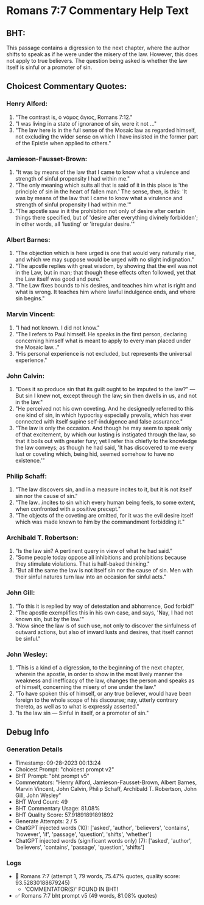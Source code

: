 # Romans 7:7 Commentary Help Text

## BHT:
This passage contains a digression to the next chapter, where the author shifts to speak as if he were under the misery of the law. However, this does not apply to true believers. The question being asked is whether the law itself is sinful or a promoter of sin.

## Choicest Commentary Quotes:
### Henry Alford:
1. "The contrast is, ὁ νόμος ἅγιος, Romans 7:12."
2. "I was living in a state of ignorance of sin, were it not ..."
3. "The law here is in the full sense of the Mosaic law as regarded himself, not excluding the wider sense on which I have insisted in the former part of the Epistle when applied to others."

### Jamieson-Fausset-Brown:
1. "It was by means of the law that I came to know what a virulence and strength of sinful propensity I had within me."
2. "The only meaning which suits all that is said of it in this place is 'the principle of sin in the heart of fallen man.' The sense, then, is this: 'It was by means of the law that I came to know what a virulence and strength of sinful propensity I had within me.'"
3. "The apostle saw in it the prohibition not only of desire after certain things there specified, but of 'desire after everything divinely forbidden'; in other words, all 'lusting' or 'irregular desire.'"

### Albert Barnes:
1. "The objection which is here urged is one that would very naturally rise, and which we may suppose would be urged with no slight indignation."
2. "The apostle replies with great wisdom, by showing that the evil was not in the Law, but in man; that though these effects often followed, yet that the Law itself was good and pure."
3. "The Law fixes bounds to his desires, and teaches him what is right and what is wrong. It teaches him where lawful indulgence ends, and where sin begins."

### Marvin Vincent:
1. "I had not known. I did not know." 
2. "The I refers to Paul himself. He speaks in the first person, declaring concerning himself what is meant to apply to every man placed under the Mosaic law..." 
3. "His personal experience is not excluded, but represents the universal experience."

### John Calvin:
1. "Does it so produce sin that its guilt ought to be imputed to the law?" — But sin I knew not, except through the law; sin then dwells in us, and not in the law."
2. "He perceived not his own coveting. And he designedly referred to this one kind of sin, in which hypocrisy especially prevails, which has ever connected with itself supine self-indulgence and false assurance."
3. "The law is only the occasion. And though he may seem to speak only of that excitement, by which our lusting is instigated through the law, so that it boils out with greater fury; yet I refer this chiefly to the knowledge the law conveys; as though he had said, 'It has discovered to me every lust or coveting which, being hid, seemed somehow to have no existence.'"

### Philip Schaff:
1. "The law discovers sin, and in a measure incites to it, but it is not itself sin nor the cause of sin." 
2. "The law...incites to sin which every human being feels, to some extent, when confronted with a positive precept."
3. "The objects of the coveting are omitted, for it was the evil desire itself which was made known to him by the commandment forbidding it."

### Archibald T. Robertson:
1. "Is the law sin? A pertinent query in view of what he had said."
2. "Some people today oppose all inhibitions and prohibitions because they stimulate violations. That is half-baked thinking."
3. "But all the same the law is not itself sin nor the cause of sin. Men with their sinful natures turn law into an occasion for sinful acts."

### John Gill:
1. "To this it is replied by way of detestation and abhorrence, God forbid!" 
2. "The apostle exemplifies this in his own case, and says, 'Nay, I had not known sin, but by the law.'"
3. "Now since the law is of such use, not only to discover the sinfulness of outward actions, but also of inward lusts and desires, that itself cannot be sinful."

### John Wesley:
1. "This is a kind of a digression, to the beginning of the next chapter, wherein the apostle, in order to show in the most lively manner the weakness and inefficacy of the law, changes the person and speaks as of himself, concerning the misery of one under the law."
2. "To have spoken this of himself, or any true believer, would have been foreign to the whole scope of his discourse; nay, utterly contrary thereto, as well as to what is expressly asserted."
3. "Is the law sin — Sinful in itself, or a promoter of sin."


## Debug Info
### Generation Details
- Timestamp: 09-28-2023 00:13:24
- Choicest Prompt: "choicest prompt v2"
- BHT Prompt: "bht prompt v5"
- Commentators: "Henry Alford, Jamieson-Fausset-Brown, Albert Barnes, Marvin Vincent, John Calvin, Philip Schaff, Archibald T. Robertson, John Gill, John Wesley"
- BHT Word Count: 49
- BHT Commentary Usage: 81.08%
- BHT Quality Score: 57.91891891891892
- Generate Attempts: 2 / 5
- ChatGPT injected words (10):
	['asked', 'author', 'believers', 'contains', 'however', 'if', 'passage', 'question', 'shifts', 'whether']
- ChatGPT injected words (significant words only) (7):
	['asked', 'author', 'believers', 'contains', 'passage', 'question', 'shifts']

### Logs
- 🔄 Romans 7:7 (attempt 1, 79 words, 75.47% quotes, quality score: 93.52830188679245) 
	- 'COMMENTATOR(S)' FOUND IN BHT!
- ✅ Romans 7:7 bht prompt v5 (49 words, 81.08% quotes)